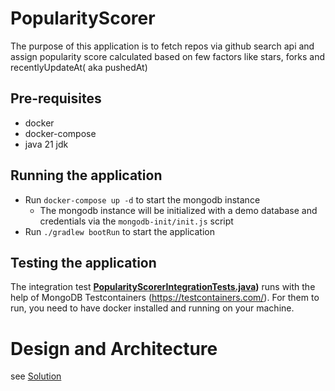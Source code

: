 # PopularityScorer
The purpose of this application is to fetch repos via github search api and assign popularity score calculated based on 
few factors like stars, forks and recentlyUpdateAt( aka pushedAt)

## Pre-requisites
* docker
* docker-compose
* java 21 jdk

## Running the application
* Run `docker-compose up -d` to start the mongodb instance
    * The mongodb instance will be initialized with a demo database and credentials via the `mongodb-init/init.js` script
* Run `./gradlew bootRun` to start the application

## Testing the application
The integration test **[PopularityScorerIntegrationTests.java](src/test/java/com/example/popularityScorer/PopularityScorerIntegrationTests.java))** runs with the help of MongoDB Testcontainers (https://testcontainers.com/).
For them to run, you need to have docker installed and running on your machine.

# Design and Architecture
see [Solution](docs/Solution.md)
